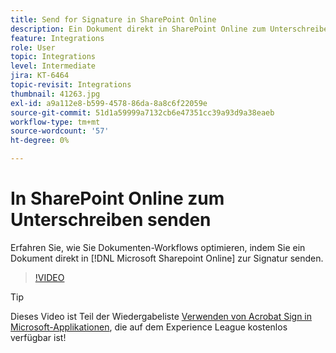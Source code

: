 ```yaml
---
title: Send for Signature in SharePoint Online
description: Ein Dokument direkt in SharePoint Online zum Unterschreiben senden
feature: Integrations
role: User
topic: Integrations
level: Intermediate
jira: KT-6464
topic-revisit: Integrations
thumbnail: 41263.jpg
exl-id: a9a112e8-b599-4578-86da-8a8c6f22059e
source-git-commit: 51d1a59999a7132cb6e47351cc39a93d9a38eaeb
workflow-type: tm+mt
source-wordcount: '57'
ht-degree: 0%

---
```


# In SharePoint Online zum Unterschreiben senden

Erfahren Sie, wie Sie Dokumenten-Workflows optimieren, indem Sie ein Dokument direkt in [!DNL Microsoft Sharepoint Online] zur Signatur senden.

>[!VIDEO](https://video.tv.adobe.com/v/41263?quality=12&learn=on&hidetitle=true)

>[!TIP]
>
>Dieses Video ist Teil der Wiedergabeliste [Verwenden von Acrobat Sign in Microsoft-Applikationen](https://experienceleague.adobe.com/de/playlists/acrobat-sign-integrate-microsoft-apps), die auf dem Experience League kostenlos verfügbar ist!
